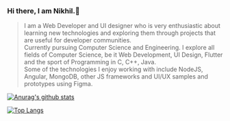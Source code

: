### Hi there, I am Nikhil.👋


<!--
**imnik-45/imnik-45** is a ✨ _special_ ✨ repository because its `README.md` (this file) appears on your GitHub profile.

Here are some ideas to get you started:

- 🔭 I’m currently working on Angular
- 🌱 I’m currently learning UI Design.
- 👯 I’m looking to collaborate on ...
- 🤔 I’m looking for help with ...
- 💬 Ask me about ...
- 📫 How to reach me: ...
- 😄 Pronouns: ...
- ⚡ Fun fact: ...
-->

> I am a Web Developer and UI designer who is very enthusiastic about learning new technologies and exploring them through projects that are useful for  developer communities. <br />
> Currently pursuing Computer Science and Engineering. I explore all fields of Computer Science, be it Web Development, UI Design, Flutter and the sport of Programming in C, C++, Java.<br /> 
> Some of the technologies I enjoy working with include NodeJS, Angular, MongoDB, other JS frameworks and UI/UX samples and prototypes using Figma. <br />

[![Anurag's github stats](https://github-readme-stats.vercel.app/api?username=imnik-45&count_private=true&show_icons=true&theme=monokai)](https://github.com/imnik-45/github-readme-stats)

[![Top Langs](https://github-readme-stats.vercel.app/api/top-langs/?username=imnik-45)](https://github.com/imnik-45/github-readme-stats)
